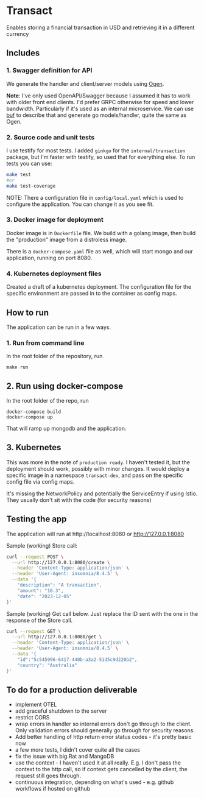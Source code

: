 # Transact
Enables storing a financial transaction in USD and retrieving it in a different currency

## Includes
### 1. Swagger definition for API
We generate the handler and client/server models using [Ogen](https://ogen.dev/).

**Note**: I've only used OpenAPI/Swagger because I assumed it has to work with older front end clients.
I'd prefer GRPC otherwise for speed and lower bandwidth. Particularly if it's used as an internal microservice. We can use [buf](https://buf.build/) to describe that and generate go models/handler, quite the same as Ogen.

### 2. Source code and unit tests
I use testify for most tests. I added `ginkgo` for the `internal/transaction` package, but I'm faster with testify, so used that for everything else.
To run tests you can use:

```bash
make test
#or
make test-coverage
```

NOTE: There a configuration file in `config/local.yaml` which is used to configure the application. You can change it as you see fit.

### 3. Docker image for deployment
Docker image is in `Dockerfile` file. We build with a golang image, then build the "production" image from a distroless image.

There is a `docker-compose.yaml` file as well, which will start mongo and our application, running on port 8080.

### 4. Kubernetes deployment files
Created a draft of a kubernetes deployment. The configuration file for the specific environment are passed in to the container as config maps.

## How to run
The application can be run in a few ways.

### 1. Run from command line
In the root folder of the repository, run

```
make run
```

## 2. Run using docker-compose
In the root folder of the repo, run

```
docker-compose build
docker-compose up
```

That will ramp up mongodb and the application.

## 3. Kubernetes
This was more in the note of `production ready`. I haven't tested it, but the deployment should work, possibly with minor changes. It would deploy a specific image in a namespace `transact-dev`, and pass on the specific config file via config maps.

It's missing the NetworkPolicy and potentially the ServiceEntry if using Istio. They usually don't sit with the code (for security reasons)

## Testing the app
The application will run at http://localhost:8080 or http://127.0.0.1:8080

Sample (working) Store call:
```bash
curl --request POST \
  --url http://127.0.0.1:8080/create \
  --header 'Content-Type: application/json' \
  --header 'User-Agent: insomnia/8.4.5' \
  --data '{
	"description": "A transaction",
	"amount": "10.3",
	"date": "2023-12-05"
}'
```

Sample (working) Get call below. Just replace the ID sent with the one in the response of the Store call.
```bash
curl --request GET \
  --url http://127.0.0.1:8080/get \
  --header 'Content-Type: application/json' \
  --header 'User-Agent: insomnia/8.4.5' \
  --data '{
	"id":"5c545996-6417-440b-a3a2-51d5c9d220b2",
	"country": "Australia"
}'
```

## To do for a production deliverable
- implement OTEL
- add graceful shutdown to the server
- restrict CORS
- wrap errors in handler so internal errors don't go through to the client. Only validation errors should generally go through for security reasons.
- Add better handling of http return error status codes - it's pretty basic now
- a few more tests, I didn't cover quite all the cases
- fix the issue with big.Rat and MangoDB
- use the context - I haven't used it at all really. E.g. I don't pass the context to the http call, so if context gets cancelled by the client, the request still goes through.
- continuous integration, depending on what's used - e.g. github workflows if hosted on github